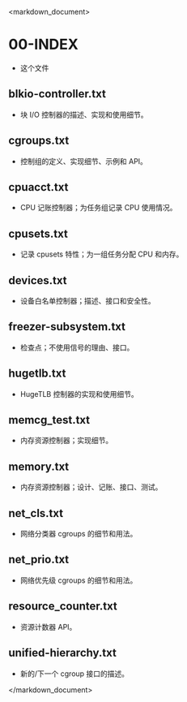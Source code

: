 <markdown_document>

# 00-INDEX

- 这个文件

## blkio-controller.txt

- 块 I/O 控制器的描述、实现和使用细节。

## cgroups.txt

- 控制组的定义、实现细节、示例和 API。

## cpuacct.txt

- CPU 记账控制器；为任务组记录 CPU 使用情况。

## cpusets.txt

- 记录 cpusets 特性；为一组任务分配 CPU 和内存。

## devices.txt

- 设备白名单控制器；描述、接口和安全性。

## freezer-subsystem.txt

- 检查点；不使用信号的理由、接口。

## hugetlb.txt

- HugeTLB 控制器的实现和使用细节。

## memcg_test.txt

- 内存资源控制器；实现细节。

## memory.txt

- 内存资源控制器；设计、记账、接口、测试。

## net_cls.txt

- 网络分类器 cgroups 的细节和用法。

## net_prio.txt

- 网络优先级 cgroups 的细节和用法。

## resource_counter.txt

- 资源计数器 API。

## unified-hierarchy.txt

- 新的/下一个 cgroup 接口的描述。

</markdown_document>